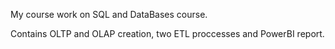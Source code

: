 My course work on SQL and DataBases course.

Contains OLTP and OLAP creation, two ETL proccesses and PowerBI report.
